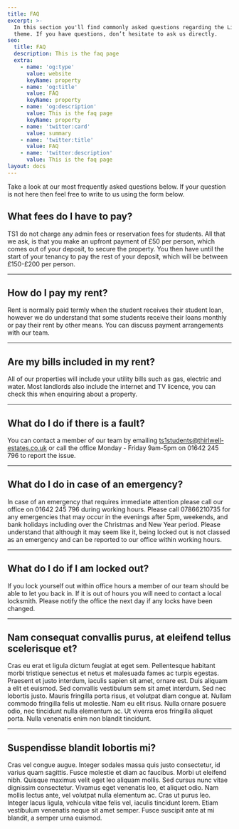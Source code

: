 ```yaml
---
title: FAQ
excerpt: >-
  In this section you'll find commonly asked questions regarding the Libris
  theme. If you have questions, don’t hesitate to ask us directly.
seo:
  title: FAQ
  description: This is the faq page
  extra:
    - name: 'og:type'
      value: website
      keyName: property
    - name: 'og:title'
      value: FAQ
      keyName: property
    - name: 'og:description'
      value: This is the faq page
      keyName: property
    - name: 'twitter:card'
      value: summary
    - name: 'twitter:title'
      value: FAQ
    - name: 'twitter:description'
      value: This is the faq page
layout: docs
---
```

Take a look at our most frequently asked questions below. If your question is not here then feel free to write to us using the form below.



## What fees do I have to pay?

TS1 do not charge any admin fees or reservation fees for students. All that we ask, is that you make an upfront payment of £50 per person, which comes out of your deposit, to secure the property. You then have until the start of your tenancy to pay the rest of your deposit, which will be between £150-£200 per person.

<hr />

## How do I pay my rent?

Rent is normally paid termly when the student receives their student loan, however we do understand that some students receive their loans monthly or pay their rent by other means. You can discuss payment arrangements with our team.

<hr />

## Are my bills included in my rent?

All of our properties will include your utility bills such as gas, electric and water. Most landlords also include the internet and TV licence, you can check this when enquiring about a property.

<hr />

## What do I do if there is a fault?

You can contact a member of our team by emailing ts1students@thirlwell-estates.co.uk or call the office Monday - Friday 9am-5pm on 01642 245 796 to report the issue.

<hr />

## What do I do in case of an emergency?

In case of an emergency that requires immediate attention please call our office on 01642 245 796 during working hours. Please call 07866210735 for any emergencies that may occur in the evenings after 5pm, weekends, and bank holidays including over the Christmas and New Year period. Please understand that although it may seem like it, being locked out is not classed as an emergency and can be reported to our office within working hours.

<hr />

## What do I do if I am locked out?

If you lock yourself out within office hours a member of our team should be able to let you back in. If it is out of hours you will need to contact a local locksmith. Please notify the office the next day if any locks have been changed.

<hr />

## Nam consequat convallis purus, at eleifend tellus scelerisque et?

Cras eu erat et ligula dictum feugiat at eget sem. Pellentesque habitant morbi tristique senectus et netus et malesuada fames ac turpis egestas. Praesent et justo interdum, iaculis sapien sit amet, ornare est. Duis aliquam a elit et euismod. Sed convallis vestibulum sem sit amet interdum. Sed nec lobortis justo. Mauris fringilla porta risus, et volutpat diam congue at. Nullam commodo fringilla felis ut molestie. Nam eu elit risus. Nulla ornare posuere odio, nec tincidunt nulla elementum ac. Ut viverra eros fringilla aliquet porta. Nulla venenatis enim non blandit tincidunt.

<hr />

## Suspendisse blandit lobortis mi?

Cras vel congue augue. Integer sodales massa quis justo consectetur, id varius quam sagittis. Fusce molestie et diam ac faucibus. Morbi ut eleifend nibh. Quisque maximus velit eget leo aliquam mollis. Sed cursus nunc vitae dignissim consectetur. Vivamus eget venenatis leo, et aliquet odio. Nam mollis lectus ante, vel volutpat nulla elementum ac. Cras ut purus leo. Integer lacus ligula, vehicula vitae felis vel, iaculis tincidunt lorem. Etiam vestibulum venenatis neque sit amet semper. Fusce suscipit ante at mi blandit, a semper urna euismod.
